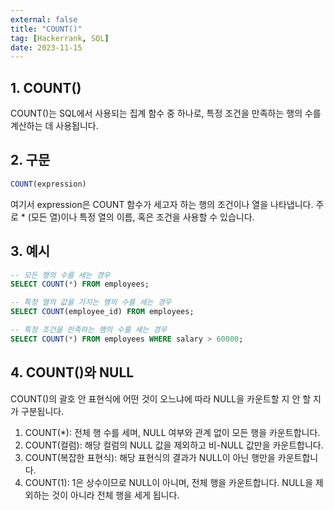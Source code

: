 ```yaml
---
external: false
title: "COUNT()"
tag: [Hackerrank, SQL]
date: 2023-11-15
---
```


## 1. COUNT()

COUNT()는 SQL에서 사용되는 집계 함수 중 하나로, 특정 조건을 만족하는 행의 수를 계산하는 데 사용됩니다.

## 2. 구문

```sql
COUNT(expression)
```

여기서 expression은 COUNT 함수가 세고자 하는 행의 조건이나 열을 나타냅니다. 주로 * (모든 열)이나 특정 열의 이름, 혹은 조건을 사용할 수 있습니다.

## 3. 예시

```sql
-- 모든 행의 수를 세는 경우
SELECT COUNT(*) FROM employees;

-- 특정 열의 값을 가지는 행의 수를 세는 경우
SELECT COUNT(employee_id) FROM employees;

-- 특정 조건을 만족하는 행의 수를 세는 경우
SELECT COUNT(*) FROM employees WHERE salary > 60000;
```

## 4. COUNT()와 NULL

COUNT()의 괄호 안 표현식에 어떤 것이 오느냐에 따라 NULL을 카운트할 지 안 할 지가 구분됩니다.

1. COUNT(*): 전체 행 수를 세며, NULL 여부와 관계 없이 모든 행을 카운트합니다.
2. COUNT(컬럼): 해당 컬럼의 NULL 값을 제외하고 비-NULL 값만을 카운트합니다.
3. COUNT(복잡한 표현식): 해당 표현식의 결과가 NULL이 아닌 행만을 카운트합니다.
4. COUNT(1): 1은 상수이므로 NULL이 아니며, 전체 행을 카운트합니다. NULL을 제외하는 것이 아니라 전체 행을 세게 됩니다.
